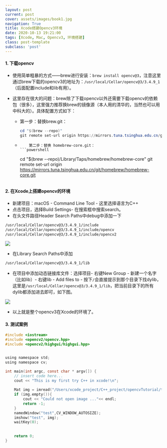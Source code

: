 ```yaml
---
layout: post
current: post
cover: assets/images/book1.jpg
navigation: True
title: Xcode搭建Opencv3环境
date: 2020-10-13 19:21:00
tags: [Xcode, Mac, Opencv3, 环境搭建]
class: post-template
subclass: 'post'
---
```




#### 1. 下载opencv

* 使用简单粗暴的方式——brew进行安装：`brew install opencv@3`，注意这里通过brew下载的opencv3的地址为：`/usr/local/Cellar/opencv@3/3.4.9_1`（后面配置include和lib有用）。

* 这里存在很大的问题：brew除了下载opencv以外还需要下载opencv的依赖包（很多），这里强力推荐换brew的镜像源（本人用的清华的，当然也可以用中科大的）。具体配置方式如下：
  * 第一步：替换brew.git：

    ```powershell
    cd "$(brew --repo)"
    git remote set-url origin https://mirrors.tuna.tsinghua.edu.cn/git/homebrew/brew.git
    ```

  * 		第二步：替换 homebrew-core.git：
		```powershell
    cd "$(brew --repo)/Library/Taps/homebrew/homebrew-core"
    git remote set-url origin https://mirrors.tuna.tsinghua.edu.cn/git/homebrew/homebrew-core.git
    ```

#### 2. 在Xcode上搭建opencv的环境

* 新建项目：macOS - Command Line Tool - 这里选择语言为C++
* 点击项目，选择Build Settings- 在搜索框中搜索search。
* 在头文件路径Header Search Paths中debug中添加一下

```bash
/usr/local/Cellar/opencv@3/3.4.9_1/include
/usr/local/Cellar/opencv@3/3.4.9_1/include/opencv
/usr/local/Cellar/opencv@3/3.4.9_1/include/opencv2
```

![](https://tva1.sinaimg.cn/large/007S8ZIlgy1gjo3k6yqj6j31qa0ssaow.jpg)

* 在Library Search Paths中添加

```bash
/usr/local/Cellar/opencv@3/3.4.9_1/lib
```

* 在项目中添加动态链接库文件：选择项目- 右键New Group - 新建一个名字（比如lib）- 右键lib - Add files to - 按下`/`会直接提示到那个目录下找dylib，这里是`/usr/local/Cellar/opencv@3/3.4.9_1/lib`，把当前目录下的所有dylib都添加进去即可，如下图。

![](https://tva1.sinaimg.cn/large/007S8ZIlgy1gjo3v21p6hj31q80f2tap.jpg)

* 以上就是整个opencv3在Xcode的环境了。

#### 3. 测试案例

```C
#include <iostream>
#include <opencv2/opencv.hpp>
#include <opencv2/highgui/highgui.hpp>


using namespace std;
using namespace cv;

int main(int argc, const char * argv[]) {
    // insert code here...
    cout << "This is my first try C++ in xcode!\n";
    
    Mat img = imread("/Users/xcode_project/C++_project/opencvTutorial/test.jpeg");
    if (img.empty()){
        cout << "Could not open image ..."<< endl;
        return -1;
    }
    namedWindow("test",CV_WINDOW_AUTOSIZE);
    imshow("test", img);
    waitKey(0);
    
    
    return 0;
}
```

